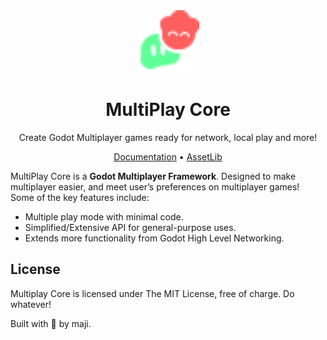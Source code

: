 <center>

<img src="addons/MultiplayCore/icons/icon.svg" height="100">

# MultiPlay Core

Create Godot Multiplayer games ready for network, local play and more!

[Documentation](https://mpc.himaji.xyz/docs) • [AssetLib](https://godotengine.org/asset-library/asset/2889)

</center>

MultiPlay Core is a **Godot Multiplayer Framework**. Designed to make multiplayer easier, and meet user’s preferences on multiplayer games! Some of the key features include:

- Multiple play mode with minimal code.
- Simplified/Extensive API for general-purpose uses.
- Extends more functionality from Godot High Level Networking.

## License

Multiplay Core is licensed under The MIT License, free of charge. Do whatever!

Built with 💖 by maji.
